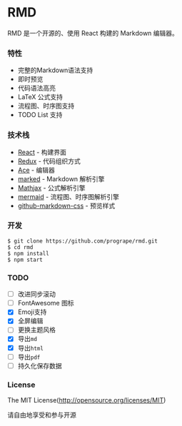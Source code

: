 
# RMD

RMD 是一个开源的、使用 React 构建的 Markdown 编辑器。

### 特性

- 完整的Markdown语法支持
- 即时预览
- 代码语法高亮
- LaTeX 公式支持
- 流程图、时序图支持
- TODO List 支持

### 技术栈

- [React](https://github.com/facebook/react) - 构建界面
- [Redux](https://github.com/rackt/redux) - 代码组织方式
- [Ace](https://github.com/ajaxorg/ace) - 编辑器
- [marked](https://github.com/chjj/marked) - Markdown 解析引擎
- [Mathjax](https://github.com/mathjax/MathJax) - 公式解析引擎
- [mermaid](https://github.com/knsv/mermaid) - 流程图、时序图解析引擎
- [github-markdown-css](https://github.com/sindresorhus/github-markdown-css) - 预览样式

### 开发

```
$ git clone https://github.com/progrape/rmd.git
$ cd rmd
$ npm install
$ npm start
```

### TODO

- [ ] 改进同步滚动
- [ ] FontAwesome 图标
- [x] Emoji支持
- [x] 全屏编辑
- [ ] 更换主题风格
- [x] 导出`md`
- [x] 导出`html`
- [ ] 导出`pdf`
- [ ] 持久化保存数据

### License

The MIT License(http://opensource.org/licenses/MIT) 

请自由地享受和参与开源